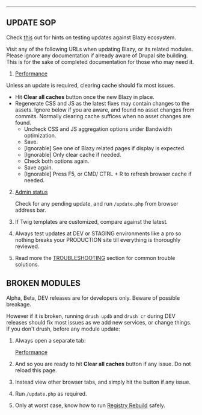 
***
## <a name="updating"></a>UPDATE SOP
Check [this](https://drupal.org/node/3263027#comment-14402693) out for hints
on testing updates against Blazy ecosystem.

Visit any of the following URLs when updating Blazy, or its related modules.
Please ignore any documentation if already aware of Drupal site building. This
is for the sake of completed documentation for those who may need it.

1. [Performance](/admin/config/development/performance)

  Unless an update is required, clearing cache should fix most issues.
  * Hit **Clear all caches** button once the new Blazy in place.
  * Regenerate CSS and JS as the latest fixes may contain changes to the assets.
    Ignore below if you are aware, and found no asset changes from commits.
    Normally clearing cache suffices when no asset changes are found.
      * Uncheck CSS and JS aggregation options under Bandwidth optimization.
      * Save.
      * [Ignorable] See one of Blazy related pages if display is expected.
      * [Ignorable] Only clear cache if needed.
      * Check both options again.
      * Save again.
      * [Ignorable] Press F5, or CMD/ CTRL + R to refresh browser cache if
        needed.

2. [Admin status](/admin/reports/status)

   Check for any pending update, and run `/update.php` from browser address bar.

3. If Twig templates are customized, compare against the latest.

4. Always test updates at DEV or STAGING environments like a pro so nothing
   breaks your PRODUCTION site till everything is thoroughly reviewed.

5. Read more the [TROUBLESHOOTING](#troubleshooting) section for common trouble
   solutions.


## BROKEN MODULES
Alpha, Beta, DEV releases are for developers only. Beware of possible breakage.

However if it is broken, running `drush updb` and `drush cr` during DEV releases
should fix most issues as we add new services, or change things. If you don't
drush, before any module update:

1. Always open a separate tab:

   [Performance](/admin/config/development/performance)
2. And so you are ready to hit **Clear all caches** button if any issue. Do not
   reload this page.
3. Instead view other browser tabs, and simply hit the button if any
   issue.
4. Run `/update.php` as required.
5. Only at worst case, know how to run
   [Registry Rebuild](https://www.drupal.org/project/registry_rebuild) safely.
